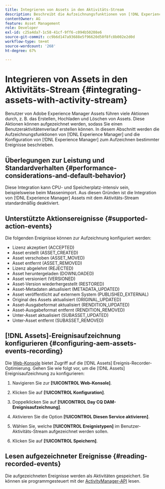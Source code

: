 ```yaml
---
title: Integrieren von Assets in den Aktivitäts-Stream
description: Beschreibt die Aufzeichnungsfunktionen von [!DNL Experience Manager] and how to configure [!DNL Experience Manager] zum Aufzeichnen bestimmter Ereignisse.
contentOwner: AG
feature: Asset Management
role: Developer
exl-id: c25a4da7-1c58-41cf-9ff6-c094b50208e6
source-git-commit: cc9b6d147a93688e5f96620d50f8fc8b002e2d0d
workflow-type: tm+mt
source-wordcount: '268'
ht-degree: 67%

---
```


# Integrieren von Assets in den Aktivitäts-Stream {#integrating-assets-with-activity-stream}

Benutzer von Adobe Experience Manager Assets führen viele Aktionen durch, z. B. das Erstellen, Hochladen und Löschen von Assets. Diese Aktionen können aufgezeichnet werden, sodass Sie einen Benutzeraktivitätenverlauf erstellen können. In diesem Abschnitt werden die Aufzeichnungsfunktionen von [!DNL Experience Manager] und die Konfiguration von [!DNL Experience Manager] zum Aufzeichnen bestimmter Ereignisse beschrieben.

## Überlegungen zur Leistung und Standardverhalten {#performance-considerations-and-default-behavior}

Diese Integration kann CPU- und Speicherplatz-intensiv sein, beispielsweise beim Massenimport. Aus diesen Gründen ist die Integration von [!DNL Experience Manager] Assets mit dem Aktivitäts-Stream standardmäßig deaktiviert.

## Unterstützte Aktionsereignisse {#supported-action-events}

Die folgenden Ereignisse können zur Aufzeichnung konfiguriert werden:

* Lizenz akzeptiert (ACCEPTED)
* Asset erstellt (ASSET_CREATED)
* Asset verschoben (ASSET_MOVED)
* Asset entfernt (ASSET_REMOVED)
* Lizenz abgelehnt (REJECTED)
* Asset heruntergeladen (DOWNLOADED)
* Asset versioniert (VERSIONED)
* Asset-Version wiederhergestellt (RESTORED)
* Asset-Metadaten aktualisiert (METADATA_UPDATED)
* Asset veröffentlicht auf externem System (PUBLISHED_EXTERNAL)
* Original des Assets aktualisiert (ORIGINAL_UPDATED)
* Asset-Ausgabeformat aktualisiert (RENDITION_UPDATED)
* Asset-Ausgabeformat entfernt (RENDITION_REMOVED)
* Unter-Asset aktualisiert (SUBASSET_UPDATED)
* Unter-Asset entfernt (SUBASSET_REMOVED)

## [!DNL Assets]-Ereignisaufzeichnung konfigurieren {#configuring-aem-assets-events-recording}

Die [Web-Konsole](/help/sites-deploying/configuring-osgi.md) bietet Zugriff auf die [!DNL Assets] Ereignis-Recorder-Optimierung. Gehen Sie wie folgt vor, um die [!DNL Assets] Ereignisaufzeichnung zu konfigurieren:

1. Navigieren Sie zur **[!UICONTROL Web-Konsole]**.

1. Klicken Sie auf **[!UICONTROL Konfiguration]**.

1. Doppelklicken Sie auf **[!UICONTROL Day CQ DAM-Ereignisaufzeichnung]**.

1. Aktivieren Sie die Option **[!UICONTROL Diesen Service aktivieren]**.

1. Wählen Sie, welche **[!UICONTROL Ereignistypen]** im Benutzer-Aktivitäts-Stream aufgezeichnet werden sollen.

1. Klicken Sie auf **[!UICONTROL Speichern]**.

## Lesen aufgezeichneter Ereignisse {#reading-recorded-events}

Die aufgezeichneten Ereignisse werden als Aktivitäten gespeichert. Sie können sie programmgesteuert mit der [ActivityManager-API](https://helpx.adobe.com/experience-manager/6-4/sites/developing/using/reference-materials/javadoc/com/adobe/granite/activitystreams/ActivityManager.html) lesen.
